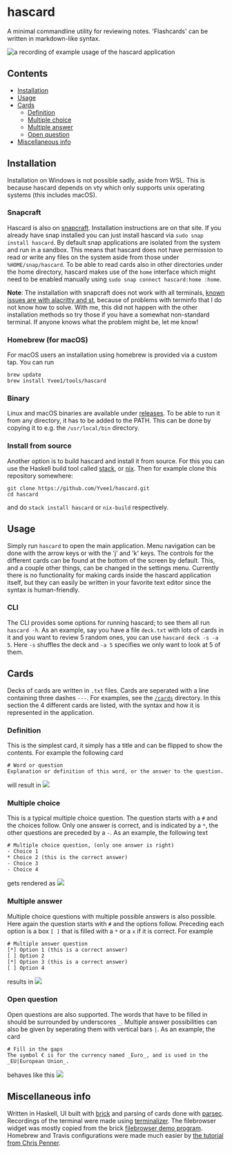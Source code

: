 # hascard
A minimal commandline utility for reviewing notes. 'Flashcards' can be written in markdown-like syntax.

![a recording of example usage of the hascard application](./recordings/recording.gif)

## Contents
- [Installation](#installation)
- [Usage](#usage)
- [Cards](#cards)
  - [Definition](#definition)
  - [Multiple choice](#multiple-choice)
  - [Multiple answer](#multiple-answer)
  - [Open question](#open-question)
- [Miscellaneous info](#miscellaneous-info)

## Installation
Installation on Windows is not possible sadly, aside from WSL. This is because hascard depends on vty which only supports unix operating systems (this includes macOS).

### Snapcraft
Hascard is also on [snapcraft](https://snapcraft.io/hascard). Installation instructions are on that site. If you already have snap installed you can just install hascard via `sudo snap install hascard`. By default snap applications are isolated from the system and run in a sandbox. This means that hascard does not have permission to read or write any files on the system aside from those under `%HOME/snap/hascard`. To be able to read cards also in other directories under the home directory, hascard makes use of the `home` interface which might need to be enabled manually using `sudo snap connect hascard:home :home`.

**Note**: The installation with snapcraft does not work with all terminals, [known issues are with alacritty and st](https://github.com/Yvee1/hascard/issues/3), because of problems with terminfo that I do not know how to solve. With me, this did not happen with the other installation methods so try those if you have a somewhat non-standard terminal. If anyone knows what the problem might be, let me know!

### Homebrew (for macOS)
For macOS users an installation using homebrew is provided via a custom tap. You can run 
```
brew update
brew install Yvee1/tools/hascard
```

### Binary
Linux and macOS binaries are available under [releases](https://github.com/Yvee1/hascard/releases/). To be able to run it from any directory, it has to be added to the PATH. This can be done by copying it to e.g. the `/usr/local/bin` directory.

### Install from source
Another option is to build hascard and install it from source. For this you can use the Haskell build tool called [stack](https://docs.haskellstack.org/en/stable/README/#how-to-install), or [nix](https://nixos.org/). Then for example clone this repository somewhere:
```
git clone https://github.com/Yvee1/hascard.git
cd hascard
```
and do `stack install hascard` or `nix-build` respectively.

## Usage
Simply run `hascard` to open the main application. Menu navigation can be done with the arrow keys or with the 'j' and 'k' keys. The controls for the different cards can be found at the bottom of the screen by default. This, and a couple other things, can be changed in the settings menu. Currently there is no functionality for making cards inside the hascard application itself, but they can easily be written in your favorite text editor since the syntax is human-friendly. 

### CLI
The CLI provides some options for running hascard; to see them all run `hascard -h`. As an example, say you have a file `deck.txt` with lots of cards in it and you want to review 5 random ones, you can use `hascard deck -s -a 5`. Here `-s` shuffles the deck and `-a 5` specifies we only want to look at 5 of them.

## Cards
Decks of cards are written in `.txt` files. Cards are seperated with a line containing three dashes `---`. For examples, see the [`/cards`](https://github.com/Yvee1/hascard/tree/master/cards) directory. In this section the 4 different cards are listed, with the syntax and how it is represented in the application.

### Definition
This is the simplest card, it simply has a title and can be flipped to show the contents. For example the following card
```
# Word or question
Explanation or definition of this word, or the answer to the question.
```
will result in
![](./recordings/definition.gif)

### Multiple choice
This is a typical multiple choice question. The question starts with a `#` and the choices follow. Only one answer is correct, and is indicated by a `*`, the other questions are preceded by a `-`. As an example, the following text

```
# Multiple choice question, (only one answer is right)
- Choice 1
* Choice 2 (this is the correct answer)
- Choice 3
- Choice 4
```

gets rendered as
![](./recordings/multiple-choice.gif)

### Multiple answer
Multiple choice questions with multiple possible answers is also possible. Here again the question starts with `#` and the options follow. Preceding each option is a box `[ ]` that is filled with a `*` or a `x` if it is correct. For example

```
# Multiple answer question
[*] Option 1 (this is a correct answer)
[ ] Option 2
[*] Option 3 (this is a correct answer)
[ ] Option 4
```
results in
![](./recordings/multiple-answer.gif)

### Open question
Open questions are also supported. The words that have to be filled in should be surrounded by underscores `_`. Multiple answer possibilities can also be given by seperating them with vertical bars `|`. As an example, the card

```
# Fill in the gaps
The symbol € is for the currency named _Euro_, and is used in the _EU|European Union_.
```
behaves like this
![](./recordings/gapped-question.gif)

## Miscellaneous info
Written in Haskell, UI built with [brick](https://github.com/jtdaugherty/brick) and parsing of cards done with [parsec](https://github.com/haskell/parsec). Recordings of the terminal were made using [terminalizer](https://github.com/faressoft/terminalizer). The filebrowser widget was mostly copied from the brick [filebrowser demo program](https://github.com/jtdaugherty/brick/blob/master/programs/FileBrowserDemo.hs). Homebrew and Travis configurations were made much easier by [the tutorial from Chris Penner](https://chrispenner.ca/posts/homebrew-haskell).

